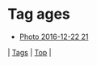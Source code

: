 <!--
title: Tag ages
date: 2020-06-28T15:26:58.843Z
tags:
-->
# Tag ages

 * [Photo 2016-12-22 21](154820338064.md)

| [Tags](tags.md) | [Top](index.md) |
